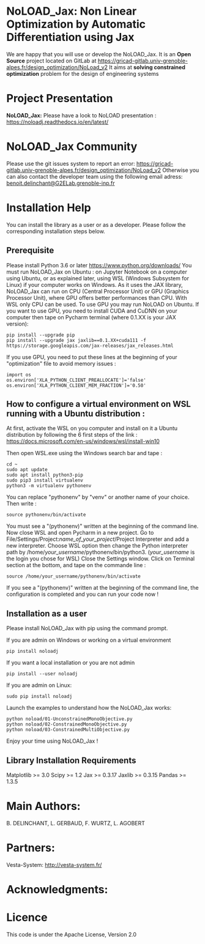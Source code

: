 <!--
SPDX-FileCopyrightText: 2021 G2Elab / MAGE

SPDX-License-Identifier: Apache-2.0
-->

NoLOAD_Jax: Non Linear Optimization by Automatic Differentiation using Jax
==========================================================================

We are happy that you will use or develop the NoLOAD_Jax.
It is an **Open Source** project located on GitLab at https://gricad-gitlab.univ-grenoble-alpes.fr/design_optimization/NoLoad_v2
It aims at **solving constrained optimization** problem for the design of engineering systems

Project Presentation
====================

**NoLOAD_Jax:** Please have a look to NoLOAD presentation : https://noloadj.readthedocs.io/en/latest/  

NoLOAD_Jax Community
====================

Please use the git issues system to report an error: https://gricad-gitlab.univ-grenoble-alpes.fr/design_optimization/NoLoad_v2
Otherwise you can also contact the developer team using the following email adress: benoit.delinchant@G2ELab.grenoble-inp.fr

Installation Help
=================
You can install the library as a user or as a developer. Please follow the corresponding installation steps below.

Prerequisite
------------

Please install Python 3.6 or later
https://www.python.org/downloads/
You must run NoLOAD_Jax on Ubuntu : on Jupyter Notebook on a computer using Ubuntu, or as explained later, using WSL (Windows Subsystem for Linux) if your computer works on Windows.
As it uses the JAX library, NoLOAD_Jax can run on CPU (Central Processor Unit) or GPU (Graphics Processor Unit), where GPU offers better performances than CPU.
With WSL only CPU can be used. To use GPU you may run NoLOAD on Ubuntu.
If you want to use GPU, you need to install CUDA and CuDNN on your computer then tape on Pycharm terminal (where 0.1.XX is your JAX version):

    pip install --upgrade pip
    pip install --upgrade jax jaxlib==0.1.XX+cuda111 -f https://storage.googleapis.com/jax-releases/jax_releases.html
    
If you use GPU, you need to put these lines at the beginning of your "optimization" file to avoid memory issues :

    import os
    os.environ['XLA_PYTHON_CLIENT_PREALLOCATE']='false'
    os.environ['XLA_PYTHON_CLIENT_MEM_FRACTION']='0.50'
    
    
How to configure a virtual environment on WSL running with a Ubuntu distribution :
----------------------
At first, activate the WSL on you computer and install on it a Ubuntu distribution by following the 6 first steps of the link :
https://docs.microsoft.com/en-us/windows/wsl/install-win10

Then open WSL.exe using the Windows search bar and tape :

    cd ~
    sudo apt update
    sudo apt install python3-pip
    sudo pip3 install virtualenv
    python3 -m virtualenv pythonenv
    
You can replace "pythonenv" by "venv" or another name of your choice. Then write :

    source pythonenv/bin/activate

You must see a "(pythonenv)" written at the beginning of the command line.
Now close WSL and open Pycharm in a new project. 
Go to File/Settings/Project:_name_of_your_project_/Project Interpreter and add a new interpreter.
Choose WSL option then change the Python interpreter path by /home/_your_username_/pythonenv/bin/python3. (_your_username_ is the login you chose for WSL)
Close the Settings window. Click on Terminal section at the bottom, and tape on the commande line  :

    source /home/your_username/pythonenv/bin/activate

If you see a "(pythonenv)" written at the beginning of the command line, the configuration is completed and you can run your code now !

Installation as a user
----------------------
Please install NoLOAD_Jax with pip using the command prompt.   

If you are admin on Windows or working on a virtual environment
    
    pip install noloadj

If you want a local installation or you are not admin
    
    pip install --user noloadj

If you are admin on Linux:
    
    sudo pip install noloadj

Launch the examples to understand how the NoLOAD_Jax works:
	
	python noload/01-UnconstrainedMonoObjective.py
	python noload/02-ConstrainedMonoObjective.py
	python noload/03-ConstrainedMultiObjective.py
	
Enjoy your time using NoLOAD_Jax !



Library Installation Requirements
---------------------------------
Matplotlib >= 3.0
Scipy >= 1.2
Jax >= 0.3.17
Jaxlib >= 0.3.15
Pandas >= 1.3.5


Main Authors: 
=============
B. DELINCHANT, L. GERBAUD, F. WURTZ, L. AGOBERT


Partners:
=========
Vesta-System: http://vesta-system.fr/

Acknowledgments:
================


Licence
=======
This code is under the Apache License, Version 2.0
